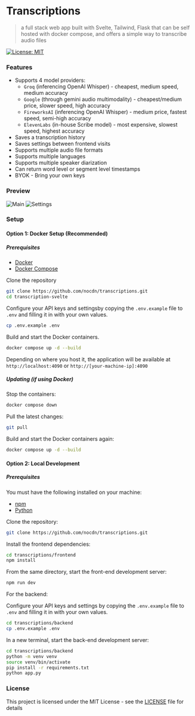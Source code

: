 # Transcriptions

> a full stack web app built with Svelte, Tailwind, Flask that can be self hosted with docker compose, and offers a simple way to transcribe audio files

[![License: MIT](https://img.shields.io/badge/License-MIT-yellow.svg)](https://opensource.org/licenses/MIT)

### Features

- Supports 4 model providers:
  - `Groq` (inferencing OpenAI Whisper) - cheapest, medium speed, medium accuracy
  - `Google` (through gemini audio multimodality) - cheapest/medium price, slower speed, high accuracy
  - `FireworksAI` (inferencing OpenAI Whisper) - medium price, fastest speed, semi-high accuracy
  - `ElevenLabs` (in-house Scribe model) - most expensive, slowest speed, highest accuracy
- Saves a transcription history
- Saves settings between frontend visits
- Supports multiple audio file formats
- Supports multiple languages
- Supports multiple speaker diarization
- Can return word level or segment level timestamps
- BYOK - Bring your own keys

### Preview

![Main](main.png)
![Settings](settings.png)

### Setup

#### Option 1: Docker Setup (Recommended)

##### Prerequisites

- [Docker](https://www.docker.com/)
- [Docker Compose](https://docs.docker.com/compose/)

Clone the repository

```bash
git clone https://github.com/nocdn/transcriptions.git
cd transcription-svelte
```

Configure your API keys and settingsby copying the `.env.example` file to `.env` and filling it in with your own values.

```bash
cp .env.example .env
```

Build and start the Docker containers.

```bash
docker compose up -d --build
```

Depending on where you host it, the application will be available at `http://localhost:4090` or `http://[your-machine-ip]:4090`

##### Updating (if using Docker)

Stop the containers:

```bash
docker compose down
```

Pull the latest changes:

```bash
git pull
```

Build and start the Docker containers again:

```bash
docker compose up -d --build
```

#### Option 2: Local Development

##### Prerequisites

You must have the following installed on your machine:

- [npm](https://www.npmjs.com/)
- [Python](https://www.python.org/)

Clone the repository:

```bash
git clone https://github.com/nocdn/transcriptions.git
```

Install the frontend dependencies:

```bash
cd transcriptions/frontend
npm install
```

From the same directory, start the front-end development server:

```bash
npm run dev
```

For the backend:

Configure your API keys and settings by copying the `.env.example` file to `.env` and filling it in with your own values.

```bash
cd transcriptions/backend
cp .env.example .env
```

In a new terminal, start the back-end development server:

```bash
cd transcriptions/backend
python -m venv venv
source venv/bin/activate
pip install -r requirements.txt
python app.py
```

### License

This project is licensed under the MIT License - see the [LICENSE](LICENSE) file for details
